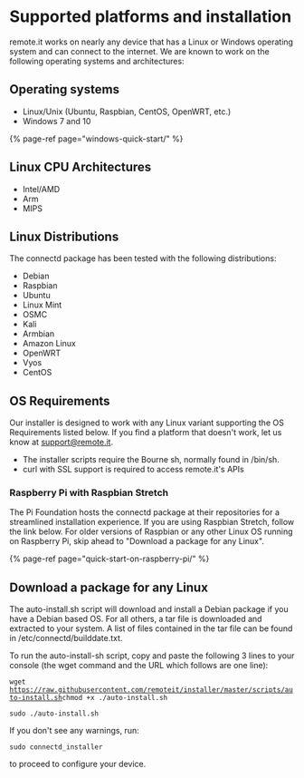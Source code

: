 # Supported platforms and installation

remote.it works on nearly any device that has a Linux or Windows operating system and can connect to the internet. We are known to work on the following operating systems and architectures:

## Operating systems

* Linux/Unix \(Ubuntu, Raspbian, CentOS, OpenWRT, etc.\)
* Windows 7 and 10

{% page-ref page="windows-quick-start/" %}

## Linux CPU Architectures

* Intel/AMD
* Arm
* MIPS

## Linux Distributions

The connectd package has been tested with the following distributions:

* Debian
* Raspbian
* Ubuntu
* Linux Mint
* OSMC
* Kali
* Armbian
* Amazon Linux
* OpenWRT
* Vyos
* CentOS

## OS Requirements

Our installer is designed to work with any Linux variant supporting the OS Requirements listed below.  If you find a platform that doesn't work, let us know at support@remote.it.

* The installer scripts require the Bourne sh, normally found in /bin/sh.
* curl with SSL support is required to access remote.it's APIs

### Raspberry Pi with Raspbian Stretch

The Pi Foundation hosts the connectd package at their repositories for a streamlined installation experience.  If you are using Raspbian Stretch, follow the link below.  For older versions of Raspbian or any other Linux OS running on Raspberry Pi, skip ahead to "Download a package for any Linux".

{% page-ref page="quick-start-on-raspberry-pi/" %}

## Download a package for any Linux

The auto-install.sh script will download and install a Debian package if you have a Debian based OS.  For all others, a tar file is downloaded and extracted to your system.  A list of files contained in the tar file can be found in /etc/connectd/builddate.txt.

To run the auto-install-sh script, copy and paste the following 3 lines to your console \(the wget command and the URL which follows are one line\):

`wget` [`https://raw.githubusercontent.com/remoteit/installer/master/scripts/auto-install.sh`](https://raw.githubusercontent.com/remoteit/installer/master/scripts/auto-install.sh)`chmod +x ./auto-install.sh`

`sudo ./auto-install.sh`

If you don't see any warnings, run:

`sudo connectd_installer`

to proceed to configure your device.

